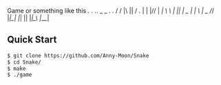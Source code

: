 Game or something like this
  . .   ..    _    _  .   _._
/ / |\  ||  / . | | |//  |  _|
\ \ |  \|| |  _ | |   \  |  _
/_/ |_|\_| |_| || |_|\_\ |___|

## Quick Start

```bash
$ git clone https://github.com/Anny-Moon/Snake
$ cd Snake/
$ make
$ ./game
```

